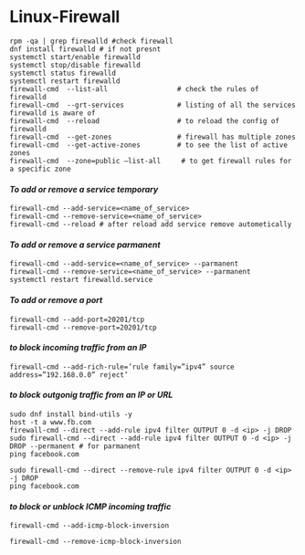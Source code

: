 # Linux-Firewall

```
rpm -qa | grep firewalld #check firewall
dnf install firewalld # if not presnt
systemctl start/enable firewalld
systemctl stop/disable firewalld
systemctl status firewalld
systemctl restart firewalld	
firewall-cmd  --list-all                 # check the rules of firewalld
firewall-cmd  --grt-services             # listing of all the services firewalld is aware of
firewall-cmd  --reload                   # to reload the config of firewalld
firewall-cmd  --get-zones                # firewall has multiple zones
firewall-cmd  --get-active-zones         # to see the list of active zones
firewall-cmd  --zone=public –list-all     # to get firewall rules for a specific zone

```

#### *To add or remove a service temporary*

```
firewall-cmd --add-service=<name_of_service>
firewall-cmd --remove-service=<name_of_service>
firewall-cmd --reload # after reload add service remove autometically
```

#### *To add or remove a service parmanent*

```
firewall-cmd --add-service=<name_of_service> --parmanent
firewall-cmd --remove-service=<name_of_service> --parmanent
systemctl restart firewalld.service	
```

#### *To add or remove a port*

```
firewall-cmd --add-port=20201/tcp
firewall-cmd --remove-port=20201/tcp
```

#### *to block incoming traffic from an IP*
```
firewall-cmd --add-rich-rule=’rule family=”ipv4” source address=”192.168.0.0” reject’
```

#### *to block outgonig traffic from an IP or URL*

```
sudo dnf install bind-utils -y
host -t a www.fb.com
firewall-cmd --direct --add-rule ipv4 filter OUTPUT 0 -d <ip> -j DROP
sudo firewall-cmd --direct --add-rule ipv4 filter OUTPUT 0 -d <ip> -j DROP --permanent # for parmanent
ping facebook.com

sudo firewall-cmd --direct --remove-rule ipv4 filter OUTPUT 0 -d <ip> -j DROP
ping facebook.com

```

#### *to block or unblock ICMP incoming traffic*

```
firewall-cmd --add-icmp-block-inversion

firewall-cmd --remove-icmp-block-inversion
```
